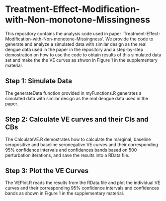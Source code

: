 # Treatment-Effect-Modification-with-Non-monotone-Missingness
This repository contains the analysis code used in paper 'Treatment-Effect-Modification-with-Non-monotone-Missingness'. We provide the code to generate and analyze a simulated data with similar design as the real dengue data used in the paper in the repository and a step-by-step demostration on how to use the code to obtain results of this simulated data set and make the the VE curves as shwon in Figure 1 in the supplementary material. 

## Step 1: Simulate Data
The generateData function provided in myFunctions.R generates a simulated data with similar design as the real dengue data used in the paper.

## Step 2: Calculate VE curves and their CIs and CBs
The CalculateVE.R demostrates how to calculate the marginal, baseline seropositive and baseline seronegative VE curves and their corresponding 95% confidence intervals and confidences bands based on 500 perturbation iterations, and save the results into a RData file. 

## Step 3: Plot the VE Curves
The VEPlot.R reads the results from the RData.file and plot the individual VE curves and their corresponding 95% confidence intervals and confidences bands as shown in Figure 1 in the supplementary material.
